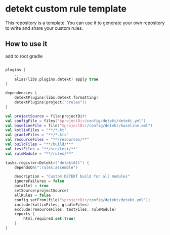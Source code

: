 # detekt custom rule template

This repository is a template. You can use it to generate your own repository to write and share your custom rules.

## How to use it

add to root gradle 
```kotlin

plugins {
    ...
    alias(libs.plugins.detekt) apply true
}

dependencies {
    detektPlugins(libs.detekt.formatting)
    detektPlugins(project(":rules"))
}

val projectSource = file(projectDir)
val configFile = files("$projectDir/config/detekt/detekt.yml")
val baselineFile = file("$projectDir/config/detekt/baseline.xml")
val kotlinFiles = "**/*.kt"
val gradleFiles = "**/*.kts"
val resourceFiles = "**/resources/**"
val buildFiles = "**/build/**"
val testFiles = "**/src/test/**"
val ruleModule = "**/rules/**"

tasks.register<Detekt>("detektAll") {
    dependsOn(":rules:assemble")

    description = "Custom DETEKT build for all modules"
    ignoreFailures = false
    parallel = true
    setSource(projectSource)
    allRules = false
    config.setFrom(file("$projectDir/config/detekt/detekt.yml"))
    include(kotlinFiles, gradleFiles)
    exclude(resourceFiles, testFiles, ruleModule)
    reports {
        html.required.set(true)
    }
}
```
